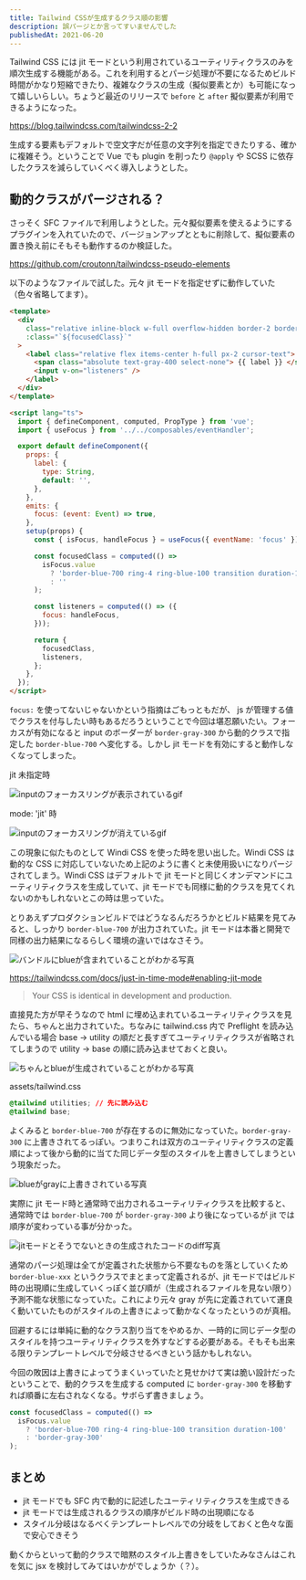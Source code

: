 ```yaml
---
title: Tailwind CSSが生成するクラス順の影響
description: 誤パージとか言ってすいませんでした
publishedAt: 2021-06-20
---
```


Tailwind CSS には jit モードという利用されているユーティリティクラスのみを順次生成する機能がある。これを利用するとパージ処理が不要になるためビルド時間がかなり短縮できたり、複雑なクラスの生成（擬似要素とか）も可能になって嬉しいらしい。ちょうど最近のリリースで `before` と `after` 擬似要素が利用できるようになった。

https://blog.tailwindcss.com/tailwindcss-2-2

生成する要素もデフォルトで空文字だが任意の文字列を指定できたりする、確かに複雑そう。ということで Vue でも plugin を削ったり `@apply` や SCSS に依存したクラスを減らしていくべく導入しようとした。

## 動的クラスがパージされる？

さっそく SFC ファイルで利用しようとした。元々擬似要素を使えるようにするプラグインを入れていたので、バージョンアップとともに削除して、擬似要素の置き換え前にそもそも動作するのか検証した。

https://github.com/croutonn/tailwindcss-pseudo-elements

以下のようなファイルで試した。元々 jit モードを指定せずに動作していた（色々省略してます）。

```html
<template>
  <div
    class="relative inline-block w-full overflow-hidden border-2 border-gray-300 border-solid rounded-md text-gray-80 h-14"
    :class="`${focusedClass}`"
  >
    <label class="relative flex items-center h-full px-2 cursor-text">
      <span class="absolute text-gray-400 select-none"> {{ label }} </span>
      <input v-on="listeners" />
    </label>
  </div>
</template>

<script lang="ts">
  import { defineComponent, computed, PropType } from 'vue';
  import { useFocus } from '../../composables/eventHandler';

  export default defineComponent({
    props: {
      label: {
        type: String,
        default: '',
      },
    },
    emits: {
      focus: (event: Event) => true,
    },
    setup(props) {
      const { isFocus, handleFocus } = useFocus({ eventName: 'focus' });

      const focusedClass = computed(() =>
        isFocus.value
          ? 'border-blue-700 ring-4 ring-blue-100 transition duration-100'
          : ''
      );

      const listeners = computed(() => ({
        focus: handleFocus,
      }));

      return {
        focusedClass,
        listeners,
      };
    },
  });
</script>
```

`focus:` を使ってないじゃないかという指摘はごもっともだが、 js が管理する値でクラスを付与したい時もあるだろうということで今回は堪忍願いたい。フォーカスが有効になると input のボーダーが `border-gray-300` から動的クラスで指定した `border-blue-700` へ変化する。しかし jit モードを有効にすると動作しなくなってしまった。

jit 未指定時

![inputのフォーカスリングが表示されているgif](https://i.gyazo.com/f058df9498a799101f419c03dceb5570.gif)

mode: 'jit' 時

![inputのフォーカスリングが消えているgif](https://i.gyazo.com/748f271139f6c8de53a4f498afde8e7b.gif)

この現象に似たものとして Windi CSS を使った時を思い出した。Windi CSS は動的な CSS に対応していないため上記のように書くと未使用扱いになりパージされてしまう。Windi CSS はデフォルトで jit モードと同じくオンデマンドにユーティリティクラスを生成していて、jit モードでも同様に動的クラスを見てくれないのかもしれないとこの時は思っていた。

とりあえずプロダクションビルドではどうなるんだろうかとビルド結果を見てみると、しっかり `border-blue-700` が出力されていた。jit モードは本番と開発で同様の出力結果になるらしく環境の違いではなさそう。

![バンドルにblueが含まれていることがわかる写真](https://i.gyazo.com/762247745feefc0880e8fdab6a055b11.png)

https://tailwindcss.com/docs/just-in-time-mode#enabling-jit-mode

> Your CSS is identical in development and production.

直接見た方が早そうなので html に埋め込まれているユーティリティクラスを見たら、ちゃんと出力されていた。ちなみに tailwind.css 内で Preflight を読み込んでいる場合 base → utility の順だと長すぎてユーティリティクラスが省略されてしまうので utility → base の順に読み込ませておくと良い。

![ちゃんとblueが生成されていることがわかる写真](https://i.gyazo.com/5be38c1f01854c75137fd4129c064da7.png)

assets/tailwind.css

```css
@tailwind utilities; // 先に読み込む
@tailwind base;
```

よくみると `border-blue-700` が存在するのに無効になっていた。`border-gray-300` に上書きされてるっぽい。つまりこれは双方のユーティリティクラスの定義順によって後から動的に当てた同じデータ型のスタイルを上書きしてしまうという現象だった。

![blueがgrayに上書きされている写真](https://i.gyazo.com/d958a7d1d5e33ccf7ace593622cd671a.png)

実際に jit モード時と通常時で出力されるユーティリティクラスを比較すると、通常時では `border-blue-700` が `border-gray-300` より後になっているが jit では順序が変わっている事が分かった。

![jitモードとそうでないときの生成されたコードのdiff写真](https://i.gyazo.com/8bac8b6796a9cc6cb7ac268e386a5490.png)

通常のパージ処理は全てが定義された状態から不要なものを落としていくため `border-blue-xxx` というクラスでまとまって定義されるが、jit モードではビルド時の出現順に生成していくっぽく並び順が（生成されるファイルを見ない限り）予測不能な状態になっていた。これにより元々 gray が先に定義されていて運良く動いていたものがスタイルの上書きによって動かなくなったというのが真相。

回避するには単純に動的なクラス割り当てをやめるか、一時的に同じデータ型のスタイルを持つユーティリティクラスを外すなどする必要がある。そもそも出来る限りテンプレートレベルで分岐させるべきという話かもしれない。

今回の敗因は上書きによってうまくいっていたと見せかけて実は脆い設計だったということで、動的クラスを生成する computed に `border-gray-300` を移動すれば順番に左右されなくなる。サボらず書きましょう。

```ts
const focusedClass = computed(() =>
  isFocus.value
    ? 'border-blue-700 ring-4 ring-blue-100 transition duration-100'
    : 'border-gray-300'
);
```

## まとめ

- jit モードでも SFC 内で動的に記述したユーティリティクラスを生成できる
- jit モードでは生成されるクラスの順序がビルド時の出現順になる
- スタイル分岐はなるべくテンプレートレベルでの分岐をしておくと色々な面で安心できそう

動くからといって動的クラスで暗黙のスタイル上書きをしていたみなさんはこれを気に jsx を検討してみてはいかがでしょうか（？）。
